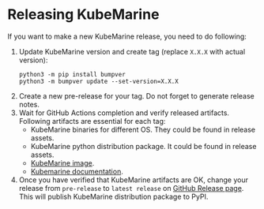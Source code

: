 # Releasing KubeMarine

If you want to make a new KubeMarine release, you need to do following:
1. Update KubeMarine version and create tag (replace `X.X.X` with actual version):
    ```
    python3 -m pip install bumpver
    python3 -m bumpver update --set-version=X.X.X
    ```
2. Create a new pre-release for your tag. Do not forget to generate release notes.
3. Wait for GitHub Actions completion and verify released artifacts. Following artifacts are essential for each tag:
    * KubeMarine binaries for different OS. They could be found in release assets.
    * KubeMarine python distribution package. It could be found in release assets.
    * [KubeMarine image](https://github.com/Netcracker/KubeMarine/pkgs/container/kubemarine).
    * [Kubemarine documentation](https://github.com/Netcracker/KubeMarine/tree/main/documentation).
4. Once you have verified that KubeMarine artifacts are OK, change your release from `pre-release` to `latest release` on [GitHub Release page](https://github.com/Netcracker/KubeMarine/releases). This will publish KubeMarine distribution package to PyPI.
